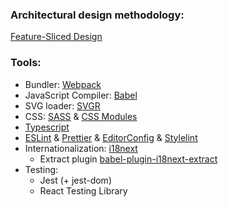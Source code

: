 ### Architectural design methodology:

[Feature-Sliced Design](https://feature-sliced.design/)

### Tools:

* Bundler: [Webpack](https://webpack.js.org/)
* JavaScript Compiler: [Babel](https://babeljs.io/)
* SVG loader: [SVGR](https://react-svgr.com/)
* CSS: [SASS](https://sass-lang.com/) & [CSS Modules](https://github.com/css-modules/css-modules)
* [Typescript](https://www.typescriptlang.org/)
* [ESLint](https://eslint.org/) & [Prettier](https://prettier.io/)
  & [EditorConfig](https://editorconfig.org/)
  & [Stylelint](https://stylelint.io/)
* Internationalization: [i18next](https://www.i18next.com/)
  * Extract plugin [babel-plugin-i18next-extract](https://i18next-extract.netlify.app/#/)
* Testing:
  * Jest (+ jest-dom)
  * React Testing Library


